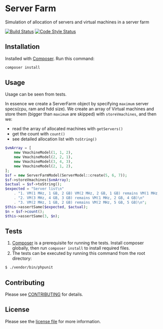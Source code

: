 # Server Farm

Simulation of allocation of servers and virtual machines in a server farm

[![Build Status](https://img.shields.io/travis/facebook/php-graph-sdk/5.4.svg)](https://travis-ci.org/sasakocic/server-farm)
[![Code Style Status](https://styleci.io/repos/83059149/shield)](https://styleci.io/repos/87685511)


## Installation

Installed with [Composer](https://getcomposer.org/). Run this command:

```sh
composer install
```

## Usage

Usage can be seen from tests. 

In essence we create a ServerFarm object by specifying `maximum` server specs(cpu, ram and hdd size).
We create an array of Virtual machines and store them (bigger than `maximum` are skipped) with `storeVmachines`,
and then we:
 
- read the array of allocated machines with `getServers()`
- get the count with `count()`
- see detailed allocation list with `toString()`

```php
$vmArray = [
    new VmachineModel(1, 1, 2),
    new VmachineModel(2, 2, 1),
    new VmachineModel(3, 4, 3),
    new VmachineModel(2, 1, 2),
];
$sf = new ServerFarmModel(ServerModel::create(5, 6, 7));
$sf->storeVmachines($vmArray);
$actual = $sf->toString();
$expected = "Server list\n"
    . "1. VM(1 MHz, 1 GB, 2 GB) VM(2 MHz, 2 GB, 1 GB) remains VM(1 MHz, 3 GB, 4 GB)\n"
    . "2. VM(3 MHz, 4 GB, 3 GB) remains VM(1 MHz, 2 GB, 4 GB)\n"
    . "3. VM(2 MHz, 1 GB, 2 GB) remains VM(2 MHz, 5 GB, 5 GB)\n";
$this->assertSame($expected, $actual);
$n = $sf->count();
$this->assertSame(3, $n);
```

## Tests

1. [Composer](https://getcomposer.org/) is a prerequisite for running the tests. Install composer globally, then run `composer install` to install required files.
2. The tests can be executed by running this command from the root directory:

```bash
$ ./vendor/bin/phpunit
```

## Contributing

Please see [CONTRIBUTING](CONTRIBUTING.md) for details.


## License

Please see the [license file](LICENSE) for more information.
